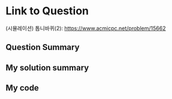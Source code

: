 # Link to Question
(시뮬레이션) 톱니바퀴(2): https://www.acmicpc.net/problem/15662

## Question Summary

## My solution summary

## My code

